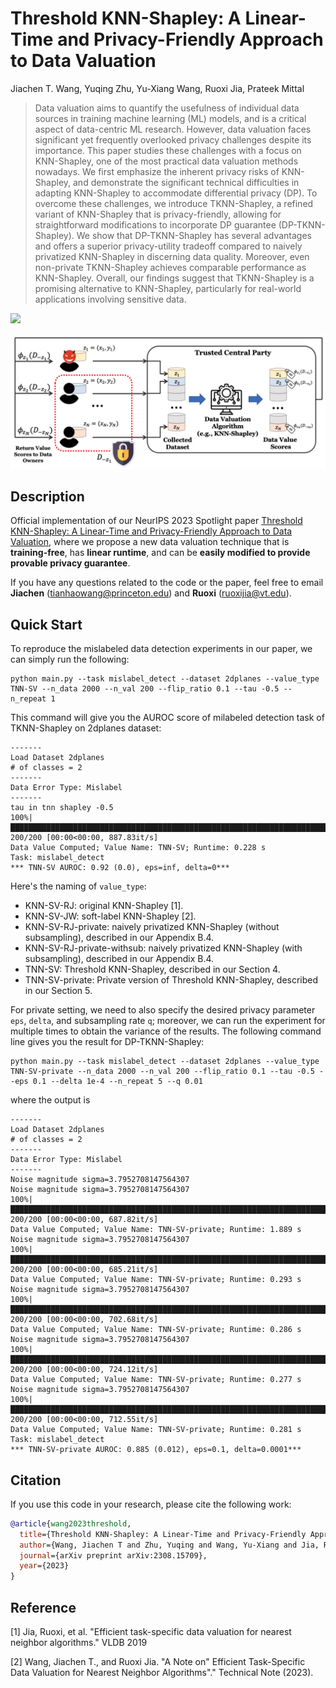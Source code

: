# Threshold KNN-Shapley: A Linear-Time and Privacy-Friendly Approach to Data Valuation

Jiachen T. Wang, Yuqing Zhu, Yu-Xiang Wang, Ruoxi Jia, Prateek Mittal
> 
> Data valuation aims to quantify the usefulness of individual data sources in training machine learning (ML) models, and is a critical aspect of data-centric ML research. However, data valuation faces significant yet frequently overlooked privacy challenges despite its importance. This paper studies these challenges with a focus on KNN-Shapley, one of the most practical data valuation methods nowadays. We first emphasize the inherent privacy risks of KNN-Shapley, and demonstrate the significant technical difficulties in adapting KNN-Shapley to accommodate differential privacy (DP). To overcome these challenges, we introduce TKNN-Shapley, a refined variant of KNN-Shapley that is privacy-friendly, allowing for straightforward modifications to incorporate DP guarantee (DP-TKNN-Shapley). We show that DP-TKNN-Shapley has several advantages and offers a superior privacy-utility tradeoff compared to naively privatized KNN-Shapley in discerning data quality. Moreover, even non-private TKNN-Shapley achieves comparable performance as KNN-Shapley. Overall, our findings suggest that TKNN-Shapley is a promising alternative to KNN-Shapley, particularly for real-world applications involving sensitive data.

<a href="https://arxiv.org/abs/2308.15709"><img src="https://img.shields.io/badge/arXiv-2308.15709-b31b1b.svg" height=22.5></a>

<p align="center">
<img src="assets/scenario.png" width="600px"/>  
<br>
</p>

## Description

Official implementation of our NeurIPS 2023 Spotlight paper [Threshold KNN-Shapley: A Linear-Time and Privacy-Friendly Approach to Data Valuation](https://arxiv.org/pdf/2308.15709.pdf), where we propose a new data valuation technique that is **training-free**, has **linear runtime**, and can be **easily modified to provide provable privacy guarantee**. 

If you have any questions related to the code or the paper, feel free to email **Jiachen** (tianhaowang@princeton.edu) and **Ruoxi** (ruoxijia@vt.edu). 

## Quick Start
To reproduce the mislabeled data detection experiments in our paper, we can simply run the following:
```
python main.py --task mislabel_detect --dataset 2dplanes --value_type TNN-SV --n_data 2000 --n_val 200 --flip_ratio 0.1 --tau -0.5 --n_repeat 1
```
This command will give you the AUROC score of milabeled detection task of TKNN-Shapley on 2dplanes dataset:
```
-------
Load Dataset 2dplanes
# of classes = 2
-------
Data Error Type: Mislabel
-------
tau in tnn shapley -0.5
100%|████████████████████████████████████████████████████████████████████████████████████████████████████████████████████████████████████████| 200/200 [00:00<00:00, 887.83it/s]
Data Value Computed; Value Name: TNN-SV; Runtime: 0.228 s
Task: mislabel_detect
*** TNN-SV AUROC: 0.92 (0.0), eps=inf, delta=0***
```


Here's the naming of `value_type`:
- KNN-SV-RJ: original KNN-Shapley [1].
- KNN-SV-JW: soft-label KNN-Shapley [2]. 
- KNN-SV-RJ-private: naively privatized KNN-Shapley (without subsampling), described in our Appendix B.4. 
- KNN-SV-RJ-private-withsub: naively privatized KNN-Shapley (with subsampling), described in our Appendix B.4. 
- TNN-SV: Threshold KNN-Shapley, described in our Section 4. 
- TNN-SV-private: Private version of Threshold KNN-Shapley, described in our Section 5. 


For private setting, we need to also specify the desired privacy parameter `eps`, `delta`, and subsampling rate `q`; moreover, we can run the experiment for multiple times to obtain the variance of the results. 
The following command line gives you the result for DP-TKNN-Shapley:
```
python main.py --task mislabel_detect --dataset 2dplanes --value_type TNN-SV-private --n_data 2000 --n_val 200 --flip_ratio 0.1 --tau -0.5 --eps 0.1 --delta 1e-4 --n_repeat 5 --q 0.01
```
where the output is 
```
-------
Load Dataset 2dplanes
# of classes = 2
-------
Data Error Type: Mislabel
-------
Noise magnitude sigma=3.7952708147564307
Noise magnitude sigma=3.7952708147564307
100%|████████████████████████████████████████████████████████████████████████████████████████████████████████████████████████████████████████| 200/200 [00:00<00:00, 687.82it/s]
Data Value Computed; Value Name: TNN-SV-private; Runtime: 1.889 s
Noise magnitude sigma=3.7952708147564307
100%|████████████████████████████████████████████████████████████████████████████████████████████████████████████████████████████████████████| 200/200 [00:00<00:00, 685.21it/s]
Data Value Computed; Value Name: TNN-SV-private; Runtime: 0.293 s
Noise magnitude sigma=3.7952708147564307
100%|████████████████████████████████████████████████████████████████████████████████████████████████████████████████████████████████████████| 200/200 [00:00<00:00, 702.68it/s]
Data Value Computed; Value Name: TNN-SV-private; Runtime: 0.286 s
Noise magnitude sigma=3.7952708147564307
100%|████████████████████████████████████████████████████████████████████████████████████████████████████████████████████████████████████████| 200/200 [00:00<00:00, 724.12it/s]
Data Value Computed; Value Name: TNN-SV-private; Runtime: 0.277 s
Noise magnitude sigma=3.7952708147564307
100%|████████████████████████████████████████████████████████████████████████████████████████████████████████████████████████████████████████| 200/200 [00:00<00:00, 712.55it/s]
Data Value Computed; Value Name: TNN-SV-private; Runtime: 0.281 s
Task: mislabel_detect
*** TNN-SV-private AUROC: 0.885 (0.012), eps=0.1, delta=0.0001***
```



## Citation

If you use this code in your research, please cite the following work:
```bibtex
@article{wang2023threshold,
  title={Threshold KNN-Shapley: A Linear-Time and Privacy-Friendly Approach to Data Valuation},
  author={Wang, Jiachen T and Zhu, Yuqing and Wang, Yu-Xiang and Jia, Ruoxi and Mittal, Prateek},
  journal={arXiv preprint arXiv:2308.15709},
  year={2023}
}
```

## Reference
[1] Jia, Ruoxi, et al. "Efficient task-specific data valuation for nearest neighbor algorithms." VLDB 2019

[2] Wang, Jiachen T., and Ruoxi Jia. "A Note on" Efficient Task-Specific Data Valuation for Nearest Neighbor Algorithms"." Technical Note (2023).

